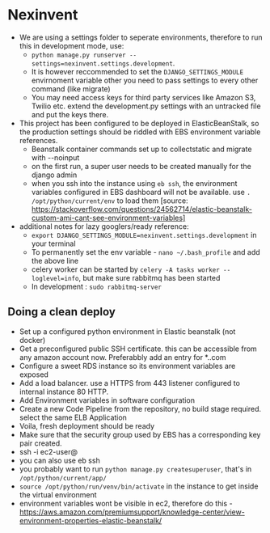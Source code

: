 # Nexinvent

* We are using a settings folder to seperate environments, therefore to run this in development mode, use:
  - ```python manage.py runserver --settings=nexinvent.settings.development```.
  - It is however reccommended to set the ```DJANGO_SETTINGS_MODULE``` envirnoment variable other you need to pass settings to every other command (like migrate)
  - You may need access keys for third party services like Amazon S3, Twilio etc. extend the development.py settings with an untracked file and put the keys there.
* This project has been configured to be deployed in ElasticBeanStalk, so the production settings should be riddled with EBS environment variable references.
  - Beanstalk container commands set up to collectstatic and migrate with --noinput
  - on the first run, a super user needs to be created manually for the django admin 
  - when you ssh into the instance using ```eb ssh```, the environment variables configured in EBS dashboard will not
   be available. use ```. /opt/python/current/env``` to load them [source: https://stackoverflow.com/questions/24562714/elastic-beanstalk-custom-ami-cant-see-environment-variables]
* additional notes for lazy googlers/ready reference:
  - ```export DJANGO_SETTINGS_MODULE=nexinvent.settings.development``` in your terminal
  - To permanently set the env variable - ```nano ~/.bash_profile``` and add the above line
  - celery worker can be started by ```celery -A tasks worker --loglevel=info```, but make sure rabbitmq has been started
  - In development : ```sudo rabbitmq-server```
  
## Doing a clean deploy

  - Set up a configured python environment in Elastic beanstalk (not docker)
  - Get a preconfigured public SSH certificate. this can be accessible from any amazon account now. Preferabbly add an entry for *.<domain>.com
  - Configure a sweet RDS instance so its environment variables are exposed
  - Add a load balancer. use a HTTPS from 443 listener configured to internal instance 80 HTTP.
  - Add Environment variables in software configuration
  - Create a new Code Pipeline from the repository, no build stage required. select the same ELB Application
  - Voila, fresh deployment should be ready
  - Make sure that the security group used by EBS has a corresponding key pair created.
  - ssh -i <pem> ec2-user@<ec2-ip>
  - you can also use eb ssh
  - you probably want to run ```python manage.py createsuperuser```, that's in ```/opt/python/current/app/```
  - ```source /opt/python/run/venv/bin/activate``` in the instance to get inside the virtual environment
  - environment variables wont be visible in ec2, therefore do this - https://aws.amazon.com/premiumsupport/knowledge-center/view-environment-properties-elastic-beanstalk/
  
